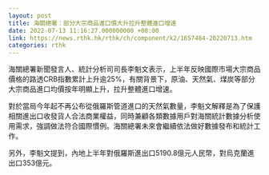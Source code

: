 ```yaml
---
layout: post
title: 海關總署：部分大宗商品進口價大升拉升整體進口增速
date: 2022-07-13 11:16:27.000000000 +08:00
link: https://news.rthk.hk/rthk/ch/component/k2/1657484-20220713.htm
categories: rthk
---
```


海關總署新聞發言人、統計分析司司長李魁文表示，上半年反映國際市場大宗商品價格的路透CRB指數累計上升逾25%，有關背景下，原油、天然氣、煤炭等部分大宗商品進口均價按年明顯上升，拉升整體進口增速。

對於當局今年起不再公布從俄羅斯管道進口的天然氣數量，李魁文解釋是為了保護相關進出口收發貨人合法商業權益，同時兼顧各類數據用戶對海關統計數據分析使用需求，強調做法符合國際慣例。海關總署未來會繼續依法做好數據發布和統計工作。

另外，李魁文提到，內地上半年對俄羅斯進出口5190.8億元人民幣，對烏克蘭進出口353億元。
